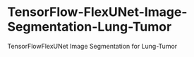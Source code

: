 # TensorFlow-FlexUNet-Image-Segmentation-Lung-Tumor
TensorFlowFlexUNet Image Segmentation for Lung-Tumor
